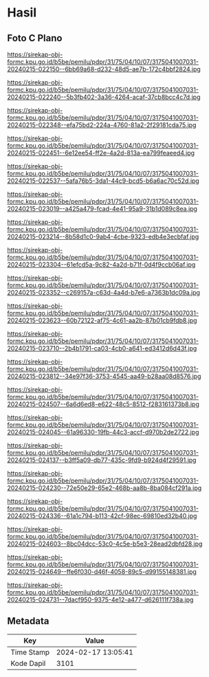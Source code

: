 # Hasil

## Foto C Plano

https://sirekap-obj-formc.kpu.go.id/b5be/pemilu/pdpr/31/75/04/10/07/3175041007031-20240215-022150--6bb69a68-d232-48d5-ae7b-172c4bbf2824.jpg

https://sirekap-obj-formc.kpu.go.id/b5be/pemilu/pdpr/31/75/04/10/07/3175041007031-20240215-022240--5b3fb402-3a36-4264-acaf-37cb8bcc4c7d.jpg

https://sirekap-obj-formc.kpu.go.id/b5be/pemilu/pdpr/31/75/04/10/07/3175041007031-20240215-022348--efa75bd2-224a-4760-81a2-2f29181cda75.jpg

https://sirekap-obj-formc.kpu.go.id/b5be/pemilu/pdpr/31/75/04/10/07/3175041007031-20240215-022451--6e12ee54-ff2e-4a2d-813a-ea799feaeed4.jpg

https://sirekap-obj-formc.kpu.go.id/b5be/pemilu/pdpr/31/75/04/10/07/3175041007031-20240215-022537--5afa76b5-3da1-44c9-bcd5-b6a6ac70c52d.jpg

https://sirekap-obj-formc.kpu.go.id/b5be/pemilu/pdpr/31/75/04/10/07/3175041007031-20240215-023019--a425a479-fcad-4e41-95a9-31b1d089c8ea.jpg

https://sirekap-obj-formc.kpu.go.id/b5be/pemilu/pdpr/31/75/04/10/07/3175041007031-20240215-023214--8b58d1c0-9ab4-4cbe-9323-edb4e3ecbfaf.jpg

https://sirekap-obj-formc.kpu.go.id/b5be/pemilu/pdpr/31/75/04/10/07/3175041007031-20240215-023304--61efcd5a-9c82-4a2d-b71f-0d4f9ccb06af.jpg

https://sirekap-obj-formc.kpu.go.id/b5be/pemilu/pdpr/31/75/04/10/07/3175041007031-20240215-023352--c269157a-c63d-4a4d-b7e6-a7363b1dc09a.jpg

https://sirekap-obj-formc.kpu.go.id/b5be/pemilu/pdpr/31/75/04/10/07/3175041007031-20240215-023623--60b72122-af75-4c61-aa2b-87b01cb9fdb8.jpg

https://sirekap-obj-formc.kpu.go.id/b5be/pemilu/pdpr/31/75/04/10/07/3175041007031-20240215-023710--2b4b1791-ca03-4cb0-a641-ed3412d6d43f.jpg

https://sirekap-obj-formc.kpu.go.id/b5be/pemilu/pdpr/31/75/04/10/07/3175041007031-20240215-023812--34e97f36-3753-4545-aa49-b28aa08d8576.jpg

https://sirekap-obj-formc.kpu.go.id/b5be/pemilu/pdpr/31/75/04/10/07/3175041007031-20240215-024507--6a6d6ed8-e622-48c5-8512-f283161373b8.jpg

https://sirekap-obj-formc.kpu.go.id/b5be/pemilu/pdpr/31/75/04/10/07/3175041007031-20240215-024045--61a96330-19fb-44c3-accf-d970b2de2722.jpg

https://sirekap-obj-formc.kpu.go.id/b5be/pemilu/pdpr/31/75/04/10/07/3175041007031-20240215-024137--b3ff5a09-db77-435c-9fd9-b924d4f29591.jpg

https://sirekap-obj-formc.kpu.go.id/b5be/pemilu/pdpr/31/75/04/10/07/3175041007031-20240215-024230--72e50e29-65e2-468b-aa8b-8ba084cf291a.jpg

https://sirekap-obj-formc.kpu.go.id/b5be/pemilu/pdpr/31/75/04/10/07/3175041007031-20240215-024336--61a1c794-b113-42cf-98ec-69810ed32b40.jpg

https://sirekap-obj-formc.kpu.go.id/b5be/pemilu/pdpr/31/75/04/10/07/3175041007031-20240215-024603--8bc04dcc-53c0-4c5e-b5e3-28ead2dbfd28.jpg

https://sirekap-obj-formc.kpu.go.id/b5be/pemilu/pdpr/31/75/04/10/07/3175041007031-20240215-024649--ffe6f030-d46f-4058-89c5-d99155148381.jpg

https://sirekap-obj-formc.kpu.go.id/b5be/pemilu/pdpr/31/75/04/10/07/3175041007031-20240215-024731--7dacf950-9375-4e12-a477-d626111f738a.jpg


## Metadata

| Key        | Value               |
| ---------- | ------------------- |
| Time Stamp | 2024-02-17 13:05:41 |
| Kode Dapil | 3101                |



